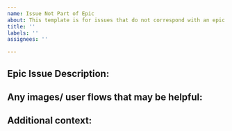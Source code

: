 ```yaml
---
name: Issue Not Part of Epic
about: This template is for issues that do not correspond with an epic issue
title: ''
labels: ''
assignees: ''

---
```


## Epic Issue Description:

## Any images/ user flows that may be helpful:

## Additional context:
